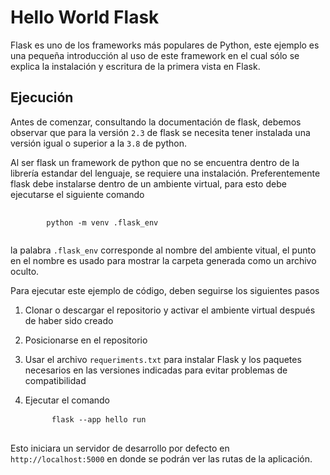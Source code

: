 # Hello World Flask

Flask es uno de los frameworks más populares de Python, este ejemplo es una pequeña introducción al uso de este framework en el cual sólo se explica la instalación y escritura de la primera vista en Flask.

## Ejecución

Antes de comenzar, consultando la documentación de flask, debemos observar que para la versión `2.3` de flask se necesita tener instalada una versión igual o superior a la `3.8` de python.

Al ser flask un framework de python que no se encuentra dentro de la librería estandar del lenguaje, se requiere una instalación. Preferentemente flask debe instalarse dentro de un ambiente virtual, para esto debe ejecutarse el siguiente comando
<pre>
    <code>
        python -m venv .flask_env
    </code>
</pre>
la palabra <code>.flask_env</code> corresponde al nombre del ambiente vitual, el punto en el nombre es usado para mostrar la carpeta generada como un archivo oculto.

Para ejecutar este ejemplo de código, deben seguirse los siguientes pasos

1. Clonar o descargar el repositorio y activar el ambiente virtual después de haber sido creado

2. Posicionarse en el repositorio

3. Usar el archivo <code>requeriments.txt</code> para instalar Flask y los paquetes necesarios en las versiones indicadas para evitar problemas de compatibilidad

4. Ejecutar el comando
    <pre>
        <code>flask --app hello run</code>
    </pre>

Esto iniciara un servidor de desarrollo por defecto en `http://localhost:5000` en donde se podrán ver las rutas de la aplicación.